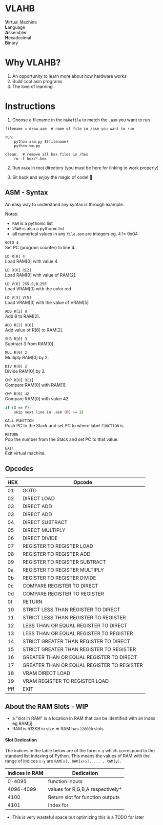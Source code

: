# VLAHB
**V**irtual Machine <br>
**L**anguage <br>
**A**ssembler <br>
**H**exadecimal <br>
**B**inary <br>

# Why VLAHB?

1. An opportunity to learn more about how hardware works
2. Build cool asm programs
3. The love of learning

# Instructions
1. Choose a filename in the `Makefile` to match the `.asm` you want to run

```
filename = draw.asm  # name of file in /asm you want to run

run:
	python asm.py $(filename)
	python vm.py

clean:  # remove all hex files in /hex
	rm -f hex/*.hex

```

2. Run `make` in root directory (you must be here for linking to work properly)

3. Sit back and enjoy the magic of code! :tada: 

## ASM - Syntax
An easy way to understand any syntax is through example.

Notes:
- `RAM` is a pythonic list
- `VRAM` is also a pythonic list
- all numerical values in any `file.asm` are integers eg. 4 != 0x04

`GOTO 4`<br>
Set PC (program counter) to line 4.

`LD R[0] 4`<br>
Load RAM[0] with value 4.

`LD R[0] R[2]`<br>
Load RAM[0] with value of RAM[2].

`LD V[0] 255,0,0,255`<br>
Load VRAM[0] with the color red

`LD V[3] V[5]`<br>
Load VRAM[3] with the value of VRAM[5]

`ADD R[2] 8`<br>
Add 8 to RAM[2].

`ADD R[2] R[6]`<br>
Add value of R[6] to RAM[2].

`SUB R[0] 3`<br>
Subtract 3 from RAM[0].

`MUL R[0] 2`<br>
Multiply RAM[0] by 2.

`DIV R[0] 2`<br>
Divide RAM[0] by 2.

`CMP R[0] R[1]`<br>
Compare RAM[0] with RAM[1].

`CMP R[0] 42`<br>
Compare RAM[0] with value 42.

```bash
if (X == Y):
    skip next line in .asm (PC += 2)
```

`CALL FUNCTION`<br>
Push PC to the Stack and set PC to where label `FUNCTION` is.

`RETURN`<br>
Pop the number from the Stack and set PC to that value.

`EXIT`<br>
Exit virtual machine.


## Opcodes

| HEX  | Opcode         |
| ---- |----------------|
| 01   | GOTO  |
| 02   | DIRECT LOAD |
| 03   | DIRECT ADD |
| 03   | DIRECT ADD |
| 04   | DIRECT SUBTRACT |
| 05   | DIRECT MULTIPLY |
| 06   | DIRECT DIVIDE |
| 07   | REGISTER TO REGISTER LOAD  |
| 08   | REGISTER TO REGISTER ADD  |
| 09   | REGISTER TO REGISTER SUBTRACT  |
| 0a   | REGISTER TO REGISTER MULTIPLY  |
| 0b   | REGISTER TO REGISTER DIVIDE  |
| 0c   | COMPARE REGISTER TO DIRECT  |
| 0d   | COMPARE REGISTER TO REGISTER  |
| 0f   | RETURN  |
| 10   | STRICT LESS THAN REGISTER TO DIRECT  |
| 11   | STRICT LESS THAN REGISTER TO REGISTER  |
| 12   | LESS THAN OR EQUAL REGISTER TO DIRECT  |
| 13   | LESS THAN OR EQUAL REGISTER TO REGISTER  |
| 14   | STRICT GREATER THAN REGISTER TO DIRECT  |
| 15   | STRICT GREATER THAN REGISTER TO REGISTER  |
| 16   | GREATER THAN OR EQUAL REGISTER TO DIRECT  |
| 17   | GREATER THAN OR EQUAL REGISTER TO REGISTER  |
| 18   | VRAM DIRECT LOAD  |
| 19   | VRAM REGISTER TO REGISTER LOAD  |
| ffff | EXIT  |


## About the RAM Slots - WIP

- a "slot in RAM" is a location in RAM that can be identified with an index eg RAM[i]
- RAM is 512KB in size => RAM has `128000` slots

#### Slot Dedication

The indices in the table below are of the form `x-y` which correspond to the standard list indexing of Python. This means the values of RAM with the range of indices `x-y` are `RAM[x], RAM[x+1], ... , RAM[y]`.

| Indices in RAM  | Dedication |
| ------------- |----------------|
| 0-4095  | function inputs  |
| 4096-4099   | values for R,G,B,A respectively*  |
| 4100   | Return slot for function outputs |
| 4101 | Index for |

* This is very wasteful space but optimizing this is a TODO for later
